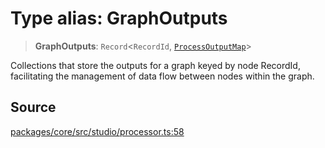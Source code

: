 # Type alias: GraphOutputs

> **GraphOutputs**: `Record`\<`RecordId`, [`ProcessOutputMap`](ProcessOutputMap.md)\>

Collections that store the outputs for a graph keyed by node RecordId,
facilitating the management of data flow between nodes within the graph.

## Source

[packages/core/src/studio/processor.ts:58](https://github.com/VictorS67/encre/blob/c09849eb59af073bf23be826a912f2ba4f635f93/packages/core/src/studio/processor.ts#L58)
